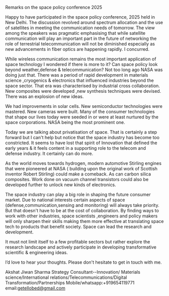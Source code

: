 Remarks on the space policy conference 2025

Happy to have participated in the space policy conference, 2025 held in New Delhi. The discussion revolved around spectrum allocation and the use of satellites in meeting the communication needs of tomorrow. The view among the speakers was pragmatic emphasising that while satellite communication will play an important part in the future of networking the role of terrestrial telecommunication will not be diminished especially as new advancements in fiber optics are happening rapidly. I concurred.

While wireless communication remains the most important application of space technology I wondered if there is more to it? Can space policy look beyond weather,defense & telecommunication?
Not too long ago NASA was doing just that. There was a period of rapid development in materials science ,cryogenics & electronics that influenced industries beyond the space sector. That era was characterised by industrial cross collaboration. New composites were developed ,new synthesis techniques were devised. There was an explosion of new ideas.

We had improvements in solar cells. New semiconductor technologies were mastered. New cameras were built. Many of the consumer technologies that shape our lives today were seeded in or were at least nurtured by the space corporations. NASA being the most prominent one.

Today we are talking about privatisation of space. That is certainly a step forward but I can't help but notice that the space industry has become too constricted. It seems to have lost that spirit of Innovation that defined the early years & it feels content in a supporting role to the telecom and defense industry.  It certainly can do more.

As the world moves towards hydrogen, modern automotive Stirling engines that were pioneered at NASA ( building upon the original work of Scottish inventor Robert Stirling) could make a comeback. As can carbon silica composites. Work  done on vacuum channel transistors could also be developed further to unlock new kinds of electronics.

The space industry can play a big role in shaping the future consumer market. Due to national interests certain aspects of space (defense,communication,sensing and monitoring) will always take priority. But that doesn't have to be at the cost of collaboration. By finding ways to work with other industries, space scientists ,engineers and policy makers will only sharpen their skills making them more effective at translating space tech to products that benefit society. Space can lead the research and development.

It must not limit itself to a few profitable sectors but rather explore the research landscape and actively participate in developing transformative scientific & engineering ideas.

I’d love to hear your thoughts. Please don't hesitate to get in touch with me. 

Akshat Jiwan Sharma
Strategy Consultant--Innovation/ Materials science/International relations/Telecommunications/Digital Transformation/Partnerships Mobile/whatsapp:+919654119771 email:getellobed@gmail.com

